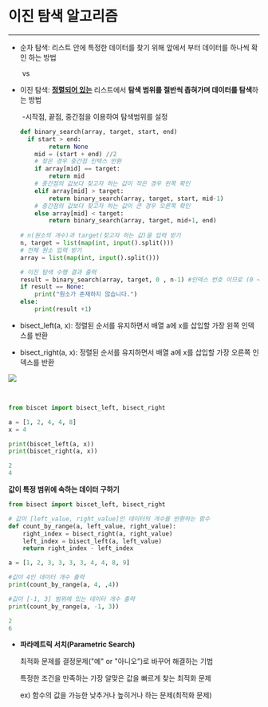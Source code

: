 # 이진 탐색 알고리즘

------

- 순차 탐색: 리스트 안에 특정한 데이터를 찾기 위해 앞에서 부터 데이터를 하나씩 확인 하는 방법

  ​	vs

- 이진 탐색: **<u>정렬되어 있는</u>** 리스트에서 **탐색 범위를 절반씩 좁혀가며 데이터를 탐색**하는 방법

  ​	-시작점, 끝점, 중간점을 이용하여 탐색범위를 설정

  ```python
  def binary_search(array, target, start, end)
  	if start > end:
          return None
      mid = (start + end) //2
      # 찾은 경우 중간점 인텍스 반환
      if array[mid] == target:
          return mid
      # 중간점의 값보다 찾고자 하는 값이 작은 경우 왼쪽 확인
      elif array[mid] > target:
          return binary_search(array, target, start, mid-1)
      # 중간점의 값보다 찾고자 하는 값이 큰 경우 오른쪽 확인
      else array[mid] < target:
          return binary_search(array, target, mid+1, end)
      
  # n(원소의 개수)과 target(찾고자 하는 값)을 입력 받기
  n, target = list(map(int, input().split()))
  # 전체 원소 입력 받기
  array = list(map(int, input().split()))
  
  # 이진 탐색 수행 결과 출력
  result = binary_search(array, target, 0 , n-1) #인덱스 번호 이므로 (0 ~ n-1)
  if result == None:
      print("원소가 존재하지 않습니다.")
  else:
      print(result +1)
  ```

- bisect_left(a, x): 정렬된 순서를 유지하면서 배열 a에 x를 삽입할 가장 왼쪽 인덱스를 반환
- bisect_right(a, x): 정렬된 순서를 유지하면서 배열 a에 x를 삽입할 가장 오른쪽 인덱스를 반환

![](C:\Users\최성진\Desktop\프로그래밍\MarkDown\Algorithm\캡처.JPG)

​	

```python
from biscet import bisect_left, bisect_right

a = [1, 2, 4, 4, 8]
x = 4

print(biscet_left(a, x))
print(biscet_right(a, x))
```

```python
2
4
```

**값이 특정 범위에 속하는 데이터 구하기**

```python
from bisect import biscet_left, bisect_right

# 값이 [left_value, right_value]인 데이터의 개수를 반환하는 함수
def count_by_range(a, left_value, right_value):
    right_index = bisect_right(a, right_value)
    left_index = bisect_left(a, left_value)
    return right_index - left_index

a = [1, 2, 3, 3, 3, 3, 4, 4, 8, 9]

#값이 4인 데이터 개수 출력
print(count_by_range(a, 4, ,4))

#값이 [-1, 3] 범위에 있는 데이터 개수 출력
print(count_by_range(a, -1, 3))
```

```python
2
6
```

- **파라메트릭 서치(Parametric Search)**

  최적화 문제를 결정문제("예" or "아니오")로 바꾸어 해결하는 기법 

  특정한 조건을 만족하는 가장 알맞은 값을 빠르게 찾는 최적화 문제

  ex) 함수의 값을 가능한 낮추거나 높히거나 하는 문제(최적화 문제)

  

